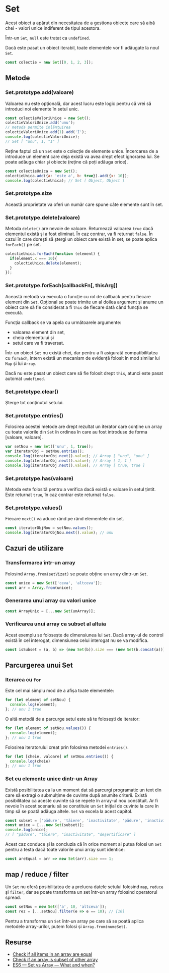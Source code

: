 # Set

Acest obiect a apărut din necesitatea de a gestiona obiecte care să aibă chei - valori unice indiferent de tipul acestora.

Într-un `Set`, `null` este tratat ca `undefined`.

Dacă este pasat un obiect iterabil, toate elementele vor fi adăugate la noul `Set`.

```javascript
const colectie = new Set([0, 1, 2, 3]);
```

## Metode

### Set.prototype.add(valoare)

Valoarea nu este opțională, dar acest lucru este logic pentru că vrei să introduci noi elemente în setul unic.

```javascript
const colectieValoriUnice = new Set();
colectieValoriUnice.add('unu');
// metoda permite înlănțuirea
colectieValoriUnice.add(1).add('I');
console.log(colectieValoriUnice);
// Set [ "unu", 1, "I" ]
```

Reține faptul că un `Set` este o colecție de elemente unice. Încercarea de a introduce un element care deja există va avea drept efect ignorarea lui. Se poate adăuga chiar și obiecte (reține că poți adăuga orice).

```javascript
const colectieUnica = new Set();
colectieUnica.add({a: 'este a', b: true}).add({x: 10});
console.log(colectieUnica); // Set [ Object, Object ]
```

### Set.prototype.size

Această proprietate va oferi un număr care spune câte elemente sunt în set.

### Set.prototype.delete(valoare)

Metoda `delete()` are nevoie de valoare. Returnează valoarea `true` dacă elementul există și a fost eliminat. În caz contrar, va fi returnat `false`. În cazul în care dorești să ștergi un obiect care există în set, se poate aplica `forEach()` pe set.

```javascript
colectieUnica.forEach(function (element) {
  if(element.x === 10){
    colectieUnica.delete(element);
  }
});
```

### Set.prototype.forEach(callbackFn\[, thisArg])

Această metodă va executa o funcție cu rol de callback pentru fiecare element din `Set`. Opțional se poate trimite un al doilea argument și anume un obiect care să fie considerat a fi `this` de fiecare dată când funcția se execută.

Funcția callback se va apela cu următoarele argumente:

-   valoarea element din set,
-   cheia elementului și
-   setul care va fi traversat.

Într-un obiect `Set` nu există chei, dar pentru a fi asigurată compatibilitatea cu `forEach`, intern există un mecanism de evidență folosit în mod similar lui `Map` și lui `Array`.

Dacă nu este pasat un obiect care să fie folosit drept `this`, atunci este pasat automat `undefined`.

### Set.prototype.clear()

Șterge tot conținutul setului.

### Set.prototype.entries()

Folosirea acestei metode are drept rezultat un iterator care conține un array cu toate valorile din `Set` în ordinea în care au fost introduse de forma \[valoare, valoare].

```javascript
var setNou = new Set(['unu', 1, true]);
var iteratorObj = setNou.entries();
console.log(iteratorObj.next().value); // Array [ "unu", "unu" ]
console.log(iteratorObj.next().value); // Array [ 1, 1 ]
console.log(iteratorObj.next().value); // Array [ true, true ]
```

### Set.prototype.has(valoare)

Metoda este folosită pentru a verifica dacă există o valoare în setul țintit. Este returnat `true`, în caz contrar este returnat `false`.

### Set.prototype.values()

Fiecare `next()` va aduce rând pe rând elementele din set.

```javascript
const iteratorObjNou = setNou.values();
console.log(iteratorObjNou.next().value); // unu
```

## Cazuri de utilizare

### Transformarea într-un array

Folosind `Array.from(setVizat)` se poate obține un array dintr-un `Set`.

```javascript
const unice = new Set(['ceva', 'altceva']);
const arr = Array.from(unice);
```

### Generarea unui array cu valori unice

```javascript
const ArrayUnic = [...new Set(unArray)];
```

### Verificarea unui array ca subset al altuia

Acest exemplu se folosește de dimensiunea lui `Set`. Dacă array-ul de control există în cel interogat, dimensiunea celui interogat nu se va modifica.

```javascript
const isSubset = (a, b) => (new Set(b)).size === (new Set(b.concat(a))).size;
```

## Parcurgerea unui Set

### Iterarea cu `for`

Este cel mai simplu mod de a afișa toate elementele:

```javascript
for (let element of setNou) {
  console.log(element);
}; // unu 1 true
```

O altă metodă de a parcurge setul este să te folosești de iterator:

```javascript
for (let element of setNou.values()) {
  console.log(element);
}; // unu 1 true
```

Folosirea iteratorului creat prin folosirea metodei `entries()`.

```javascript
for (let [cheie, valoare] of setNou.entries()) {
  console.log(cheie)
}; // unu 1 true
```

### Set cu elemente unice dintr-un Array

Există posibilitatea ca la un moment dat să parcurgi programatic un text din care să extragi o submulțime de cuvinte după anumite criterii. Există posibilitatea ca aceste cuvinte să se repete în array-ul nou constituit. Ar fi nevoie în acest scenariu să se constituie un `Set` inițial de cuvinte la care în timp să se poată adăuga altele.
`Set` va excela la acest capitol.

```javascript
const subset = ['pădure', 'tăiere', 'inactivitate', 'pădure', 'inactivitate', 'deșertificare', 'tăiere'];
const unice = [...new Set(subset)];
console.log(unice);
// [ "pădure", "tăiere", "inactivitate", "deșertificare" ]
```

Acest caz conduce și la concluzia că în orice moment ai putea folosi un `Set` pentru a testa dacă toate valorile unui array sunt identice:

```javascript
const areEqual = arr => new Set(arr).size === 1;
```

## map / reduce / filter

Un `Set` nu oferă posibilitatea de a prelucra datele setului folosind `map`, `reduce` și `filter`, dar se poate transforma un set într-un array folosind operatorul spread.

```javascript
const setNou = new Set(['a', 10, 'altceva']);
const rez = [...setNou].filter(e => e == 10); // [10]
```

Pentru a transforma un `Set` într-un array pe care să se poată aplica metodele array-urilor, putem folosi și `Array.from(numeSet)`.

## Resurse

- [Check if all items in an array are equal](https://1loc.dev/#check-if-all-items-in-an-array-are-equal)
- [Check if an array is subset of other array](https://1loc.dev/#check-if-an-array-is-subset-of-other-array)
- [ES6 — Set vs Array — What and when?](https://medium.com/front-end-weekly/es6-set-vs-array-what-and-when-efc055655e1a)
